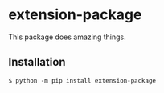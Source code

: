 # extension-package
This package does amazing things.
## Installation
```shell
$ python -m pip install extension-package
```